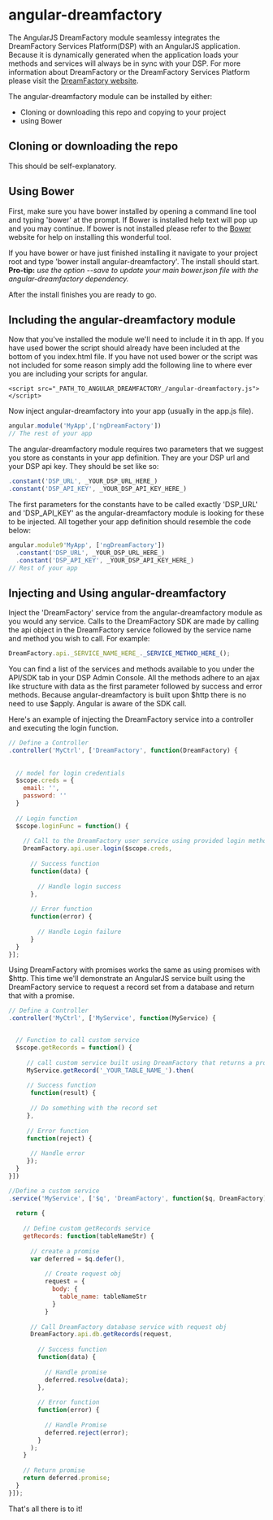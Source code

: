 angular-dreamfactory
====================


The AngularJS DreamFactory module seamlessy integrates the DreamFactory Services Platform(DSP) with an AngularJS application.  Because it is dynamically generated when the application loads your methods and services will always be in sync with your DSP.  For more information about DreamFactory or the DreamFactory Services Platform please visit the [DreamFactory website](https://www.dreamfactory.com).


The angular-dreamfactory module can be installed by either:

* Cloning or downloading this repo and copying to your project
* using Bower


## Cloning or downloading the repo
This should be self-explanatory.


## Using Bower
First, make sure you have bower installed by opening a command line tool and typing 'bower' at the prompt.
If Bower is installed help text will pop up and you may continue.  If bower is not installed please refer to the [Bower](https://bower.io) website for help on installing this wonderful tool.

If you have bower or have just finished installing it navigate to your project root and type 'bower install angular-dreamfactory'.  The install should start.  **Pro-tip:** _use the option --save to update your main bower.json file with the angular-dreamfactory dependency._

After the install finishes you are ready to go.


## Including the angular-dreamfactory module

Now that you've installed the module we'll need to include it in th app.  If you have used bower the script should already have been included at the bottom of you index.html file.  If you have not used bower or the script was not included for some reason simply add the following line to where ever you are including your scripts for angular.

```
<script src="_PATH_TO_ANGULAR_DREAMFACTORY_/angular-dreamfactory.js"></script>
```

Now inject angular-dreamfactory into your app (usually in the app.js file).

```javascript
angular.module('MyApp',['ngDreamFactory'])
// The rest of your app
```

The angular-dreamfactory module requires two parameters that we suggest you store as constants in your app definition.  They are your DSP url and your DSP api key.  They should be set like so:

```javascript
.constant('DSP_URL', _YOUR_DSP_URL_HERE_)
.constant('DSP_API_KEY', _YOUR_DSP_API_KEY_HERE_)
```

The first parameters for the constants have to be called exactly 'DSP_URL' and 'DSP_API_KEY' as the angular-dreamfactory module is looking for these to be injected. All together your app definition should resemble the code below:

```javascript
angular.module9'MyApp', ['ngDreamFactory'])
  .constant('DSP_URL', _YOUR_DSP_URL_HERE_)
  .constant('DSP_API_KEY', _YOUR_DSP_API_KEY_HERE_)
// Rest of your app
```

## Injecting and Using angular-dreamfactory

Inject the 'DreamFactory' service from the angular-dreamfactory module as you would any service.  Calls to the DreamFactory SDK are made by calling the api object in the DreamFactory service followed by the service name and method you wish to call.  For example:

```javascript
DreamFactory.api._SERVICE_NAME_HERE_._SERVICE_METHOD_HERE_();
```

You can find a list of the services and methods available to you under the API/SDK tab in your DSP Admin Console. All the methods adhere to an ajax like structure with data as the first parameter followed by success and error methods.  Because angular-dreamfactory is built upon $http there is no need to use $apply.  Angular is aware of the SDK call.


Here's an example of injecting the DreamFactory service into a controller and executing the login function.

```javascript
// Define a Controller
.controller('MyCtrl', ['DreamFactory', function(DreamFactory) {
  
  
  // model for login credentials
  $scope.creds = {
    email: '',
    password: ''
  }
  
  // Login function
  $scope.loginFunc = function() {
  
    // Call to the DreamFactory user service using provided login method
    DreamFactory.api.user.login($scope.creds,
    
      // Success function
      function(data) {
        
        // Handle login success
      },
      
      // Error function
      function(error) {
      
        // Handle Login failure
      }
  }
}];
```


Using DreamFactory with promises works the same as using promises with $http.  This time we'll demonstrate an AngularJS service built using the DreamFactory service to request a record set from a database and return that with a promise.

```javascript
// Define a Controller
.controller('MyCtrl', ['MyService', function(MyService) {


  // Function to call custom service
  $scope.getRecords = function() {
  
     // call custom service built using DreamFactory that returns a promise
     MyService.getRecord('_YOUR_TABLE_NAME_').then(
     
     // Success function
      function(result) {
     
      // Do something with the record set
     },
     
     // Error function
     function(reject) {
     
      // Handle error
     });
  }
}])

//Define a custom service
.service('MyService', ['$q', 'DreamFactory', function($q, DreamFactory) {
  
  return {
    
    // Define custom getRecords service  
    getRecords: function(tableNameStr) {
    
      // create a promise
      var deferred = $q.defer(),
          
          // Create request obj
          request = {
            body: {
              table_name: tableNameStr
            }
          }
      
      // Call DreamFactory database service with request obj
      DreamFactory.api.db.getRecords(request,
      
        // Success function
        function(data) {
          
          // Handle promise
          deferred.resolve(data);
        },
        
        // Error function
        function(error) {
        
          // Handle Promise
          deferred.reject(error);
        }
      );
    }
    
    // Return promise
    return deferred.promise;
  }
}]);
```

That's all there is to it!



